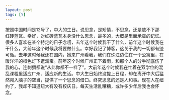 ```yaml
---
layout: post
tags: [Y]
---
```


按照中国时间是12号了，中大的生日。说思念，是矫情，不思念，还是放不下那红砖蓝瓦。幸好，对红砖蓝瓦本身没什么思念，最多的，大概是里面承载的记忆。很多人喜欢在某个特定的日子念叨，去年这个时候我干了什么，前年这个时候我在干什么，大前年这个时候我将要做什么。幸好我记了博客，这关于我的一切都有迹可循。去年这时候我还在国内，她来广州看我，我们在珠江边住在一个公寓里，在暖洋洋的橙色灯下逛淘宝。前年这个时候广州正下着雨，和那个人的分手彻底伤了我的心，连刺猬都说“从此你都不一样了”。大前年这个时候我在忙着在双学位的混乱课程里适应广州、适应新的生活。中大生日始终没提上日程，却在离开中大后猛然闯入脑子的空当，提供了一个思念的借口。终究思念的还是人和事。现在人在纽约了，我却不知道纽大有没有校庆日。每天生活乱糟糟，或许多少年后我也会怀念。